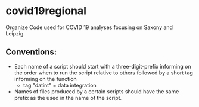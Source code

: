 # covid19regional
Organize Code used for COVID 19 analyses focusing on Saxony and Leipzig.

## Conventions:
- Each name of a script should start with a three-digit-prefix informing on the order when to run the script relative to others followed by a short tag informing on the function
  - tag "datint" = data integration
- Names of files produced by a certain scripts should have the same prefix as the used in the name of the script.
